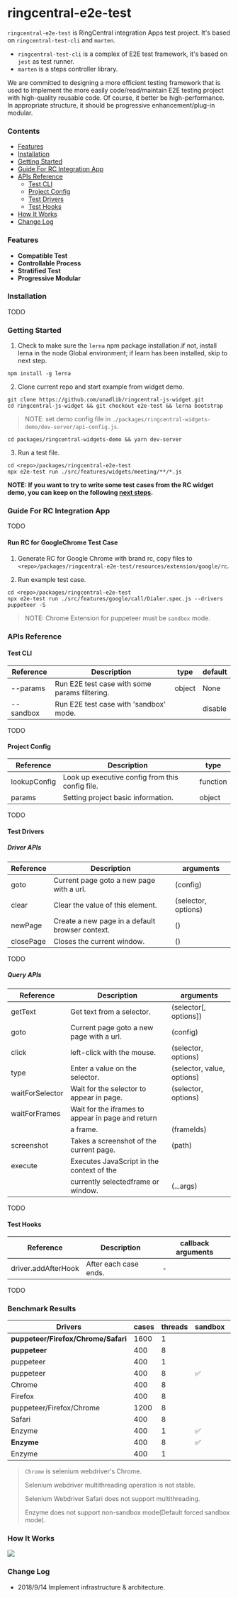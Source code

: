 # ringcentral-e2e-test

`ringcentral-e2e-test` is RingCentral integration Apps test project. It's based on `ringcentral-test-cli` and `marten`.

* `ringcentral-test-cli` is a complex of E2E test framework, it's based on `jest` as test runner.
* `marten` is a steps controller library.

We are committed to designing a more efficient testing framework that is used to implement the more easily code/read/maintain E2E testing project with high-quality reusable code. Of course, it better be high-performance. In appropriate structure, it should be progressive enhancement/plug-in modular.

### Contents

* [Features](https://github.com/unadlib/ringcentral-js-widget/tree/e2e-test/packages/ringcentral-e2e-test#features)
* [Installation](https://github.com/unadlib/ringcentral-js-widget/tree/e2e-test/packages/ringcentral-e2e-test#Installation)
* [Getting Started](https://github.com/unadlib/ringcentral-js-widget/tree/e2e-test/packages/ringcentral-e2e-test#getting-started)
* [Guide For RC Integration App](https://github.com/unadlib/ringcentral-js-widget/tree/e2e-test/packages/ringcentral-e2e-test#guide-for-rc-integration-app)
* [APIs Reference](https://github.com/unadlib/ringcentral-js-widget/tree/e2e-test/packages/ringcentral-e2e-test#api-reference)
    - [Test CLI](https://github.com/unadlib/ringcentral-js-widget/tree/e2e-test/packages/ringcentral-e2e-test#test-cli)
    - [Project Config](https://github.com/unadlib/ringcentral-js-widget/tree/e2e-test/packages/ringcentral-e2e-test#project-config)
    - [Test Drivers](https://github.com/unadlib/ringcentral-js-widget/tree/e2e-test/packages/ringcentral-e2e-test#test-drivers)
    - [Test Hooks](https://github.com/unadlib/ringcentral-js-widget/tree/e2e-test/packages/ringcentral-e2e-test#test-hooks)
* [How It Works](https://github.com/unadlib/ringcentral-js-widget/tree/e2e-test/packages/ringcentral-e2e-test#how-it-works)
* [Change Log](https://github.com/unadlib/ringcentral-js-widget/tree/e2e-test/packages/ringcentral-e2e-test#change-log)

### Features

* **Compatible Test**
* **Controllable Process**
* **Stratified Test**
* **Progressive Modular**

### Installation

TODO

### Getting Started

1. Check to make sure the `lerna` npm package installation.if not, install lerna in the node Global environment; if learn has been installed, skip to next step.

```shell
npm install -g lerna
```

2. Clone current repo and start example from widget demo.

```shell
git clone https://github.com/unadlib/ringcentral-js-widget.git
cd ringcentral-js-widget && git checkout e2e-test && lerna bootstrap
```

> NOTE: set demo config file in `./packages/ringcentral-widgets-demo/dev-server/api-config.js`.

```shell
cd packages/ringcentral-widgets-demo && yarn dev-server
```

3. Run a test file.

```shell
cd <repo>/packages/ringcentral-e2e-test
npx e2e-test run ./src/features/widgets/meeting/**/*.js
```

**NOTE: If you want to try to write some test cases from the RC widget demo, you can keep on the following [next steps](https://github.com/unadlib/ringcentral-js-widget/tree/e2e-test/packages/ringcentral-e2e-test#guide-for-rc-integration-app).**

### Guide For RC Integration App

TODO

#### Run RC for GoogleChrome Test Case

1. Generate RC for Google Chrome with brand rc, copy files to `<repo>/packages/ringcentral-e2e-test/resources/extension/google/rc`.

2. Run example test case.

```shell
cd <repo>/packages/ringcentral-e2e-test
npx e2e-test run ./src/features/google/call/Dialer.spec.js --drivers puppeteer -S
```

> NOTE: Chrome Extension for puppeteer must be `sandbox` mode.

### APIs Reference

#### Test CLI

| Reference | Description                                   | type   | default |
| --------- | --------------------------------------------- | ------ | ------- |
| --params  | Run E2E test case with some params filtering. | object | None    |
| --sandbox | Run E2E test case with 'sandbox' mode.        |        | disable |

TODO

#### Project Config

| Reference    | Description                                     | type     |
| ------------ | ----------------------------------------------- | -------- |
| lookupConfig | Look up executive config from this config file. | function |
| params       | Setting project basic information.              | object   |

TODO

#### Test Drivers

##### Driver APIs

| Reference     | Description                                       | arguments                 |
| ------------- | ------------------------------------------------- | --------------------------|
| goto          | Current page goto a new page with a url.          | (config)                  |
| clear         | Clear the value of this element.                  | (selector, options)       |
| newPage       | Create a new page in a default browser context.   | ()                        |
| closePage     | Closes the current window.                        | ()                        |

TODO

##### Query APIs

| Reference     | Description                                       | arguments                 |
| ------------- | ------------------------------------------------- | ------------------------- |
| getText       | Get text from a selector.                         | (selector[, options])     |
| goto          | Current page goto a new page with a url.          | (config)                  |
| click         | left-click with the mouse.                        |(selector, options)        |
| type          | Enter a value on the selector.                    |(selector, value, options) |
|waitForSelector| Wait for the selector to appear in page.          |(selector, options)        |
|waitForFrames  | Wait for the iframes to appear in page and return |                           |
|               | a frame.                                          |(frameIds)                 |
|screenshot     | Takes a screenshot of the current page.           |(path)                     |  
|execute        | Executes JavaScript in the context of the         |                           |
|               | currently selectedframe or window.                |(...args)                  |

TODO

#### Test Hooks

| Reference           | Description           | callback arguments |
| ------------------- | --------------------- | ------------------ |
| driver.addAfterHook | After each case ends. | -                  |

TODO

### Benchmark Results

| Drivers                             | cases | threads | sandbox | performance | stability |
| ----------------------------------- | ----- | ------- | ------- | ----------- | --------- |
| **puppeteer/Firefox/Chrome/Safari** | 1600  | 1       |         | 1312.125s   | ✅         |
| **puppeteer**                       | 400   | 8       |         | 96.44s      | ✅         |
| puppeteer                           | 400   | 1       |         | 237.614s    | ✅         |
| puppeteer                           | 400   | 8       | ✅       | 289.44s     | ✅         |
| Chrome                              | 400   | 8       |         | 103.665s    | ✅         |
| Firefox                             | 400   | 8       |         | 415.726s    | ✅         |
| puppeteer/Firefox/Chrome            | 1200  | 8       |         | 630.503s    | ⚠️        |
| Safari                              | 400   | 8       |         | -           | ❌         |
| Enzyme                              | 400   | 1       | ✅       | 374.998s    | ✅         |
| **Enzyme**                          | 400   | 8       | ✅       | 149.882s    | ✅         |
| Enzyme                              | 400   | 1       |         | -           | ❌         |

> `Chrome` is selenium webdriver's Chrome.
>
> Selenium webdriver multithreading operation is not stable.
>
> Selenium Webdriver Safari does not support multithreading.
>
> Enzyme does not support non-sandbox mode(Default forced sandbox mode).

### How It Works

<img src='https://raw.githubusercontent.com/unadlib/ringcentral-js-widget/e2e-test/packages/ringcentral-e2e-test/assets/flow.png' />

### Change Log

* 2018/9/14 Implement infrastructure & architecture.
